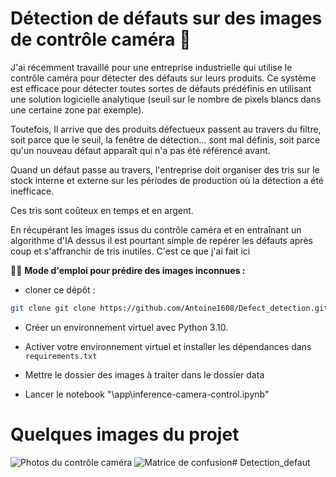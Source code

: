 # Détection de défauts sur des images de contrôle caméra 🚀

J'ai récemment travaillé pour une entreprise industrielle qui utilise le contrôle caméra pour détecter des défauts sur leurs produits. Ce système est efficace pour détecter toutes sortes de défauts prédéfinis en utilisant une solution logicielle analytique (seuil sur le nombre de pixels blancs dans une certaine zone par exemple). 

Toutefois, Il arrive que des produits défectueux passent au travers du filtre, soit parce que le seuil, la fenêtre de détection… sont mal définis, soit parce qu'un nouveau défaut apparaît qui n'a pas été référencé avant.

Quand un défaut passe au travers, l'entreprise doit organiser des tris sur le stock interne et externe sur les périodes de production où la détection a été inefficace.

Ces tris sont coûteux en temps et en argent. 

En récupérant les images issus du contrôle caméra et en entraînant un algorithme d'IA dessus il est pourtant simple de repérer les défauts après coup et s'affranchir de tris inutiles. C'est ce que j'ai fait ici

🏄‍♂️ **Mode d'emploi pour prédire des images inconnues :**

*  cloner ce dépôt : 
```bash
git clone git clone https://github.com/Antoine1608/Defect_detection.git
```
*  Créer un environnement virtuel avec Python 3.10. 

* Activer votre environnement virtuel et installer les dépendances dans `requirements.txt`  

* Mettre le dossier des images à traiter dans le dossier data

* Lancer le notebook "\app\inference-camera-control.ipynb"

# Quelques images du projet

![Photos du contrôle caméra]("photos/photos_ctrl_cam.png")
![Matrice de confusion]("photos/confusion_matrix.png")# Detection_defaut
